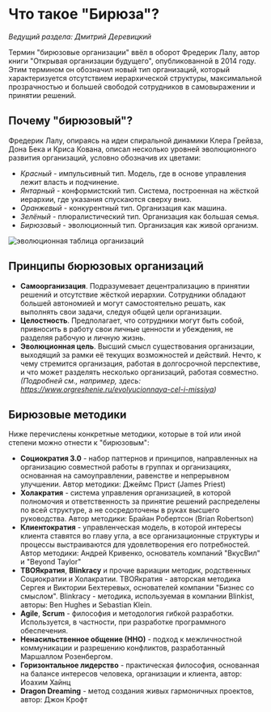 # Что такое "Бирюза"?
*Ведущий раздела: Дмитрий Деревицкий*

Термин "бирюзовые организации" ввёл в оборот Фредерик Лалу, автор книги "Открывая организации будущего", опубликованной в 2014 году. Этим термином он обозначил новый тип организаций, который характеризуется отсутствием иерархической структуры, максимальной прозрачностью и большей свободой сотрудников в самовыражении и принятии решений.

## Почему "бирюзовый"?
Фредерик Лалу, опираясь на идеи спиральной динамики Клера Грейвза, Дона Бека и Криса Кована, описал несколько уровней эволюционного развития организаций, условно обозначив их цветами:
- *Красный* - импульсивный тип. Модель, где в основе управления лежит власть и подчинение.
- *Янтарный* - конформистский тип. Система, построенная на жёсткой иерархии, где указания спускаются сверху вниз.
- *Оранжевый* - конкурентный тип. Организация как машина.
- *Зелёный* - плюралистический тип. Организация как большая семья.
- *Бирюзовый* - эволюционный тип. Организация как живой организм.

![эволюционная таблица организаций](https://blog.mann-ivanov-ferber.ru/wp-content/uploads/2017/08/table-evolution.jpg)

## Принципы бюрюзовых организаций
- **Самоорганизация**. Подразумевает децентрализацию в принятии решений и отсутствие жёсткой иерархии. Сотрудники обладают большей автономией и могут самостоятельно решать, как выполнять свои задачи, следуя общей цели организации.
- **Целостность**. Предполагает, что сотрудники могут быть собой, привносить в работу свои личные ценности и убеждения, не разделяя рабочую и личную жизнь.
- **Эволюционная цель**. Высший смысл существования организации, выходящий за рамки её текущих возможностей и действий. Нечто, к чему стремится организация, работая в долгосрочной перспективе, и что может разделять несколько организаций, работая совместно. *(Подробней см., например, здесь: https://www.orgreshenie.ru/evolyucionnaya-cel-i-missiya)*

## Бирюзовые методики
Ниже перечислены конкретные методики, которые в той или иной степени можно отнести к "бирюзовым":
- **Социократия 3.0** - набор паттернов и принципов, направленных на организацию совместной работы в группах и организациях, основанная на самоуправлении, равенстве и непрерывном улучшении. Автор методики: Джеймс Прист (James Priest)
- **Холакратия** - система управления организацией, в которой полномочия и ответственность за принятие решений распределены по всей структуре, а не сосредоточены в руках высшего руководства. Автор методики: Брайан Робертсон (Brian Robertson)
- **Клиентократия** - управленческая модель, в которой интересы клиента ставятся во главу угла, а все организационные структуры и процессы выстраиваются для удовлетворения его потребностей. Автор методики: Андрей Кривенко, основатель компаний "ВкусВил" и "Beyond Taylor"
- **ТВОЯкратия**, **Blinkracy** и прочие вариации методик, родственных Социократии и Холакратии. ТВОЯкратия - авторская методика Сергея и Виктории Бехтеревых, основателей компании "Бизнес со смыслом". Blinkracy - методика, используемая в компании Blinkist, авторы: Ben Hughes и Sebastian Klein.
- **Agile**, **Scrum** - философия и методология гибкой разработки. Используется, в частности, при разработке программного обеспечения.
- **Ненасильственное общение (ННО)** - подход к межличностной коммуникации и разрешению конфликтов, разработанный Маршаллом Розенбергом.
- **Горизонтальное лидерство** - практическая философия, основанная на балансе интересов человека, организации и клиента, автор: Иоахим Хайнц
- **Dragon Dreaming** - метод создания живых гармоничных проектов, автор: Джон Крофт
